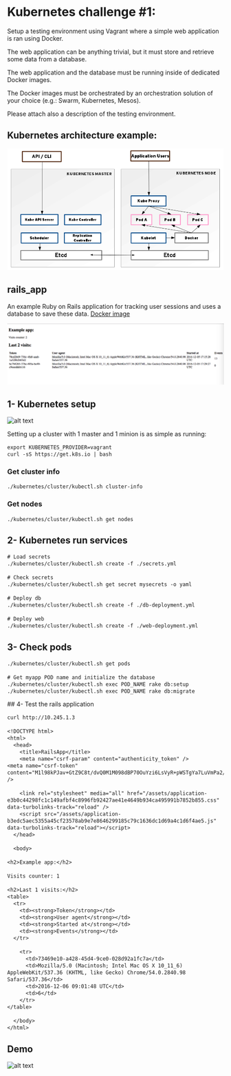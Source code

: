 # Kubernetes challenge #1:

Setup a testing environment using Vagrant where a simple web application is ran using Docker.

The web application can be anything trivial, but it must store and retrieve some data from a database.

The web application and the database must be running inside of dedicated Docker images.

The Docker images must be orchestrated by an orchestration solution of your choice (e.g.: Swarm, Kubernetes, Mesos).

Please attach also a description of the testing environment.

## Kubernetes architecture example:

![alt text](https://github.com/ryanfox1985/kubernetes_example/raw/master/kubernetes_api_architecture.png "Example architecture")


## rails_app

An example Ruby on Rails application for tracking user sessions and uses a
database to save these data.
[Docker image](https://hub.docker.com/r/ryanfox1985/kubernetes_rails_app)

![alt text](https://github.com/ryanfox1985/kubernetes_example/raw/master/rails_app/screenshot_app.png "MyApp screenshot")


## 1- Kubernetes setup

![alt text](https://github.com/ryanfox1985/kubernetes_example/raw/master/Kubernetes_diagram.png "MyApp architecture")

Setting up a cluster with 1 master and 1 minion is as simple as running:

    export KUBERNETES_PROVIDER=vagrant
    curl -sS https://get.k8s.io | bash

### Get cluster info
    ./kubernetes/cluster/kubectl.sh cluster-info

### Get nodes
    ./kubernetes/cluster/kubectl.sh get nodes

## 2- Kubernetes run services
    # Load secrets
    ./kubernetes/cluster/kubectl.sh create -f ./secrets.yml

    # Check secrets
    ./kubernetes/cluster/kubectl.sh get secret mysecrets -o yaml

    # Deploy db
    ./kubernetes/cluster/kubectl.sh create -f ./db-deployment.yml

    # Deploy web
    ./kubernetes/cluster/kubectl.sh create -f ./web-deployment.yml

## 3- Check pods
    ./kubernetes/cluster/kubectl.sh get pods

    # Get myapp POD name and initialize the database
    ./kubernetes/cluster/kubectl.sh exec POD_NAME rake db:setup
    ./kubernetes/cluster/kubectl.sh exec POD_NAME rake db:migrate

## 4- Test the rails application

    curl http://10.245.1.3

    <!DOCTYPE html>
    <html>
      <head>
        <title>RailsApp</title>
        <meta name="csrf-param" content="authenticity_token" />
    <meta name="csrf-token" content="M1l98kPJav+GtZ9C8t/dvQ0M1M098dBP70OuYzi6LsVyR+pWSTgYa7LuVmPa2/Z8P4eUR9jyBljBQV26g43c1g==" />

        <link rel="stylesheet" media="all" href="/assets/application-e3b0c44298fc1c149afbf4c8996fb92427ae41e4649b934ca495991b7852b855.css" data-turbolinks-track="reload" />
        <script src="/assets/application-b3edc5aec5355a45cf23578ab9e7e8646299185c79c1636dc1d69a4c1d6f4ae5.js" data-turbolinks-track="reload"></script>
      </head>

      <body>

    <h2>Example app:</h2>

    Visits counter: 1

    <h2>Last 1 visits:</h2>
    <table>
      <tr>
        <td><strong>Token</strong></td>
        <td><strong>User agent</strong></td>
        <td><strong>Started at</strong></td>
        <td><strong>Events</strong></td>
      </tr>

        <tr>
          <td>73469e10-a428-45d4-9ce0-028d92a1fc7a</td>
          <td>Mozilla/5.0 (Macintosh; Intel Mac OS X 10_11_6) AppleWebKit/537.36 (KHTML, like Gecko) Chrome/54.0.2840.98 Safari/537.36</td>
          <td>2016-12-06 09:01:48 UTC</td>
          <td>6</td>
        </tr>
    </table>

      </body>
    </html>


## Demo

![alt text](https://github.com/ryanfox1985/kubernetes_example/raw/master/example.gif "Example")    
